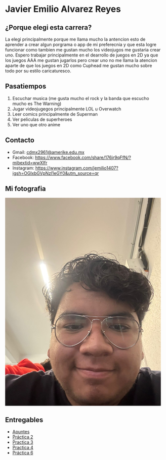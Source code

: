 # Javier Emilio Alvarez Reyes 


## ¿Porque elegi esta carrera?
La elegi principalmente porque me llama mucho la antencion esto de aprender a crear algun porgrama o app de mi preferecnia y que esta logre funcionar como tambien me gustan mucho los videojugos me gustaria crear uno. Espero trabajar principalmente en el dearrollo de juegos en 2D ya que los juegos AAA me gustan jugarlos pero crear uno no me llama la atencion aparte de que los juegos en 2D como Cuphead me gustan mucho sobre todo por su estilo caricaturesco.

## Pasatiempos 
1. Escuchar musica (me gusta mucho el rock y la banda que escucho mucho es The Warning)
2. Jugar videojugegos principalmente LOL u Overwatch
3. Leer comics principalmente de Superman
4. Ver peliculas de superheroes 
5. Ver uno que otro anime

## Contacto
- Gmail: cdmx2961@amerike.edu.mx
- Facebook: https://www.facebook.com/share/176jr9qFfN/?mibextid=wwXIfr
- Instagram: https://www.instagram.com/jemilio1407?igsh=OGIxbGVpNzl1eGY0&utm_source=qr

## Mi fotografia
![Mi foto]( assets/yo.jpg)


## Entregables
- [Apuntes](mds/apuntes.md)
- [Práctica 2](mds/ramas-fusiones.md)
- [Practica 3](mds/etiquetas.md)
- [Practica 4](mds/primer-parcial.md)
- [Práctica 6](docs/piedra-papel-tijeras.html)